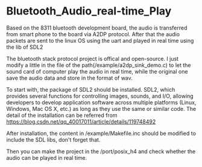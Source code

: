 # Bluetooth_Audio_real-time_Play
Based on the 8311 bluetooth development board, the audio is transferred from smart phone to the board via A2DP protocol. After that the audio packets are sent to the linux OS using the uart and played in real time using the lib of SDL2

The bluetooth stack protocol project is offical and open-source. I just modify a little in the file of the path(/example/a2dp_sink_demo.c) to let the sound card of computer play the audio in real time, while the original one save the audio data and store in the format of wav.

To start with, the package of SDL2 should be installed. SDL2, which provides several functions for controlling images, sounds, and I/O, allowing developers to develop application software across multiple platforms (Linux, Windows, Mac OS X, etc.) as long as they use the same or similar code. The detail of the installation can be referred from https://blog.csdn.net/qq_40017011/article/details/119748492

After installation, the content in /example/Makefile.inc should be modified to include the SDL libs, don't forget that. 

Then you can make the project in the /port/posix_h4 and check whether the audio can be played in real time.

